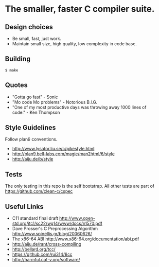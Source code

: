 # The smaller, faster C compiler suite.

## Design choices

- Be small, fast, just work.
- Maintain small size, high quality, low complexity in code base.

## Building

```
$ make
```

## Quotes

- "Gotta go fast" - Sonic
- "Mo code Mo problems" - Notorious B.I.G.
- "One of my most productive days was throwing away 1000 lines of code." - Ken Thompson

## Style Guidelines

Follow plan9 conventions.

- http://www.lysator.liu.se/c/pikestyle.html
- http://plan9.bell-labs.com/magic/man2html/6/style
- http://aiju.de/b/style

## Tests

The only testing in this repo is the self bootstrap.
All other tests are part of https://github.com/clean-c/cspec

## Useful Links

- C11 standard final draft http://www.open-std.org/jtc1/sc22/wg14/www/docs/n1570.pdf
- Dave Prosser's C Preprocessing Algorithm http://www.spinellis.gr/blog/20060626/
- The x86-64 ABI http://www.x86-64.org/documentation/abi.pdf
- http://aiju.de/rant/cross-compiling
- http://bellard.org/tcc/
- https://github.com/rui314/8cc
- http://harmful.cat-v.org/software/
